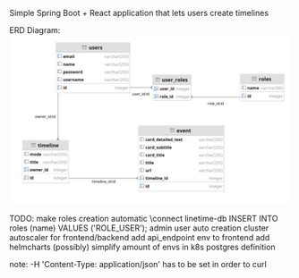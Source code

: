 Simple Spring Boot + React application that lets users create timelines

ERD Diagram:
![Alt text](erd.png?raw=true "ERD Diagram")

TODO:
make roles creation automatic
    \connect linetime-db
    INSERT INTO roles (name) VALUES ('ROLE_USER');
admin user auto creation
cluster autoscaler for frontend/backend
add api_endpoint env to frontend
add helmcharts
(possibly) simplify amount of envs in k8s postgres definition

note:
-H 'Content-Type: application/json' has to be set in order to curl

